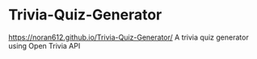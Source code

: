 # Trivia-Quiz-Generator
 https://noran612.github.io/Trivia-Quiz-Generator/
A trivia quiz generator using Open Trivia API 
